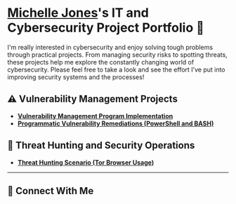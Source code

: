# <a href="https://www.linkedin.com/in/michelle-jones444/">Michelle Jones</a>'s IT and Cybersecurity Project Portfolio 🔐
I'm really interested in cybersecurity and enjoy solving tough problems through practical projects. From managing security risks to spotting threats, these projects help me explore the constantly changing world of cybersecurity. Please feel free to take a look and see the effort I’ve put into improving security systems and the processes!


## ⚠️ Vulnerability Management Projects

- **[Vulnerability Management Program Implementation](https://github.com/joshcybertest/vulnerability-management-program)**
- **[Programmatic Vulnerability Remediations (PowerShell and BASH)](https://github.com/joshcybertest/programmatic-vulnerability-remediations)**

## 🚨 Threat Hunting and Security Operations

- **[Threat Hunting Scenario (Tor Browser Usage)](https://github.com/joshmadakor0/threat-hunting-scenario-tor)**

<hr/>

## 🤳 Connect With Me

[linkedin]: https://linkedin.com/in/michelle-jones444

<!--
<img width="35" alt="image" src="https://github.com/user-attachments/assets/2f41c7cd-5ea8-4475-b451-a37161b6c3fb"> 
<img width="35" alt="image" src="https://github.com/user-attachments/assets/77649969-9910-4994-8b96-74a116cfb2a8">
-->
